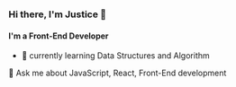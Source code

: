 ### Hi there, I'm Justice 👋 
#### I'm a Front-End Developer

- 🌱 currently learning Data Structures and Algorithm


💬 Ask me about JavaScript, React, Front-End development

<!--
**Sherlock-HolmesJM/Sherlock-HolmesJM** is a ✨ _special_ ✨ repository because its `README.md` (this file) appears on your GitHub profile.

Here are some ideas to get you started:

- 🔭 I’m currently working on ...
- 🌱 I’m currently learning ...
- 👯 I’m looking to collaborate on ...
- 🤔 I’m looking for help with ...
- 💬 Ask me about ...
- 📫 How to reach me: ...
- 😄 Pronouns: ...
- ⚡ Fun fact: ...
-->
